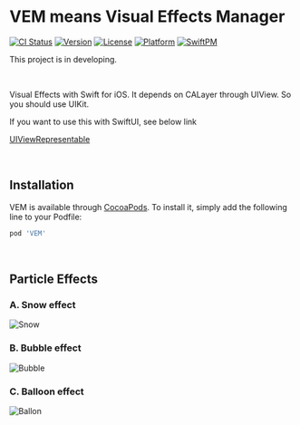 # VEM means Visual Effects Manager


[![CI Status](https://img.shields.io/travis/soo941226/VEM.svg?style=flat)](https://travis-ci.org/soo941226/VEM)
[![Version](https://img.shields.io/cocoapods/v/VEM.svg?style=flat)](https://cocoapods.org/pods/VEM)
[![License](https://img.shields.io/cocoapods/l/VEM.svg?style=flat)](https://cocoapods.org/pods/VEM)
[![Platform](https://img.shields.io/cocoapods/p/VEM.svg?style=flat)](https://cocoapods.org/pods/VEM)
[![SwiftPM](https://img.shields.io/badge/SPM-supported-DE5C43.svg?style=flat)](https://swift.org/package-manager/)

This project is in developing.


&nbsp;


Visual Effects with Swift for iOS. It depends on CALayer through UIView. So you should use UIKit.

If you want to use this with SwiftUI, see below link

[UIViewRepresentable](https://developer.apple.com/documentation/swiftui/uiviewrepresentable)


&nbsp;


## Installation

VEM is available through [CocoaPods](https://cocoapods.org). To install
it, simply add the following line to your Podfile:

```ruby
pod 'VEM'
```


&nbsp;


## Particle Effects

### A. Snow effect
![Snow](https://user-images.githubusercontent.com/83933153/147749165-98f3e2b5-2989-4d78-a212-c9f44e63a0af.gif)  

### B. Bubble effect
![Bubble](https://user-images.githubusercontent.com/83933153/147749167-0e6367d8-565d-4a38-8230-7b2f88d8d632.gif)

### C. Balloon effect
![Ballon](https://user-images.githubusercontent.com/83933153/147886296-1e632038-a34f-4bf6-a5bc-151aad4faf7f.gif)
